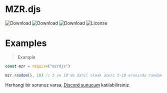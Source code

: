 # MZR.djs
![Download](https://img.shields.io/npm/dt/mzrdjs.svg?style=flat-square) ![Download](https://img.shields.io/npm/dw/mzrdjs.svg?style=flat-square) ![Download](https://img.shields.io/npm/dm/mzrdjs.svg?style=flat-square) ![License](https://img.shields.io/npm/l/mzrdjs.svg?style=flat-square)

# Examples

> Example

```js
const mzr = require("mzrdjs")

mzr.random(5, 10) // 5 ve 10'da dahil olmak üzeri 5-10 arasında random sayı üretir
```

Herhangi bir sorunuz varsa, [Discord sunucum](https://discord.gg/mzrdev) katılabilirsiniz.
